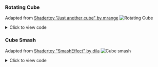 ### Rotating Cube

Adapted from [Shadertoy "Just another cube" by mrange](https://www.shadertoy.com/view/3XdXRr)
![Rotating Cube](/images/examples-rotatingcube.gif)

<details>
<summary>Click to view code</summary>

<<< ./code/rotatingCube.wgsl

</details>

### Cube Smash

Adapted from [Shadertoy "SmashEffect" by dila](https://www.shadertoy.com/view/XlBXRK)
![Cube smash](/images/examples-cubesmash.gif)

<details>
<summary>Click to view code</summary>

<<< ./code/cubeSmash.wgsl

</details>